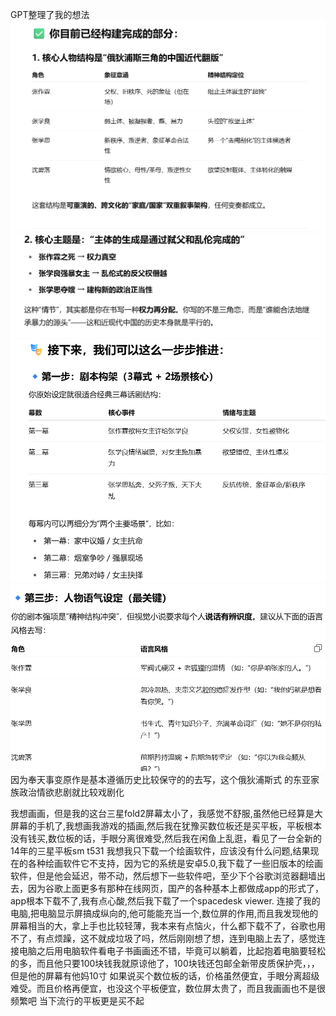 GPT整理了我的想法
![alt text](fd8b3561037099f24c28814ab538435a.png)
![alt text](2663296c7b25e56972a30bd097493ed3.png)
![alt text](468e3c9193755f3e4a6e76ecd3fa17d0-1.png)
![alt text](3fbe14fbbfc1268cec113c4f68a66214.png)
因为奉天事变原作是基本遵循历史比较保守的的去写，这个俄狄浦斯式 的东亚家族政治情欲悲剧就比较戏剧化

我想画画，但是我的这台三星fold2屏幕太小了，我感觉不舒服,虽然他已经算是大屏幕的手机了,我想画我游戏的插画,然后我在犹豫买数位板还是买平板，平板根本没有钱买,数位板的话，手眼分离很难受,然后我在闲鱼上乱逛，看见了一台全新的14年的三星平板sm t531 我想我只下载一个绘画软件，应该没有什么问题,结果现在的各种绘画软件它不支持，因为它的系统是安卓5.0,我下载了一些旧版本的绘画软件，但是他会延迟，带不动，然后想下一些软件吧，至少下个谷歌浏览器翻墙出去，因为谷歌上面更多有那种在线网页，国产的各种基本上都做成app的形式了，app根本下载不了,我有点心酸,然后我下载了一个spacedesk viewer. 连接了我的电脑,把电脑显示屏搞成纵向的,他可能能充当一个,数位屏的作用,而且我发现他的屏幕相当的大，拿上手也比较轻薄，我本来有点恼火，什么都下载不了，谷歌也用不了，有点烦躁，这不就成垃圾了吗，然后刚刚想了想，连到电脑上去了，感觉连接电脑之后用电脑软件看电子书画画还不错，毕竟可以躺着，比起抱着电脑要轻松的多，而且他只要100块钱我就原谅他了，100块钱还包邮全新带皮质保护壳，，，
但是他的屏幕有他妈10寸
如果说买个数位板的话，价格虽然便宜，手眼分离超级难受。而且价格再便宜，也没这个平板便宜，数位屏太贵了，而且我画画也不是很频繁吧 当下流行的平板更是买不起